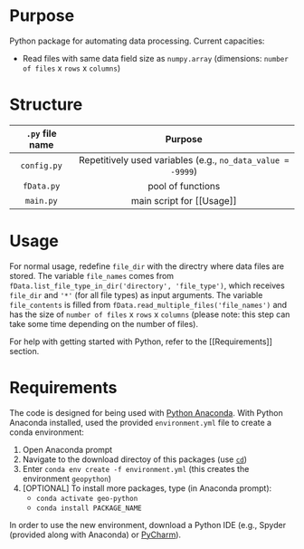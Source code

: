# Purpose
Python package for automating data processing. Current capacities:

- Read files with same data field size as `numpy.array` (dimensions: `number of files` x `rows` x `columns`)


# Structure

| `.py` file name | Purpose |
|:---------------:|:-------:|
|`config.py` | Repetitively used variables (e.g., `no_data_value = -9999`) |
|`fData.py` | pool of functions |
|`main.py` | main script for [[Usage]]|

# Usage
For normal usage, redefine `file_dir` with the directry where data files are stored. The variable `file_names` comes from `fData.list_file_type_in_dir('directory', 'file_type')`, which receives `file_dir` and `'*'` (for all file types) as input arguments.
The variable `file_contents` is filled from `fData.read_multiple_files('file_names')` and has the size of `number of files` x `rows` x `columns` (please note: this step can take some time depending on the number of files).

For help with getting started with Python, refer to the [[Requirements]] section.

# Requirements
The code is designed for being used with [Python Anaconda](https://www.anaconda.com/distribution/). With Python Anaconda installed, used the provided `environment.yml` file to create a conda environment:

1. Open Anaconda prompt
1. Navigate to the download directoy of this packages (use [`cd`](https://www.digitalcitizen.life/command-prompt-how-use-basic-commands))
1. Enter `conda env create -f environment.yml` (this creates the environment `geopython`)
1. [OPTIONAL] To install more packages, type (in Anaconda prompt):
	- `conda activate geo-python`
	- `conda install PACKAGE_NAME`
	
In order to use the new environment, download a Python IDE (e.g., Spyder (provided along with Anaconda) or [PyCharm](https://www.jetbrains.com/de-de/pycharm/download/#section=windows)).
